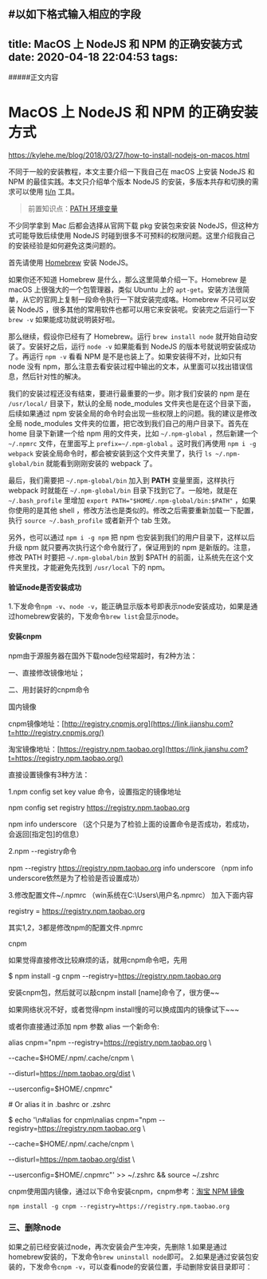 #以如下格式输入相应的字段
---
title: MacOS 上 NodeJS 和 NPM 的正确安装方式
date: 2020-04-18 22:04:53
tags:
---
#####正文内容

# MacOS 上 NodeJS 和 NPM 的正确安装方式

https://kylehe.me/blog/2018/03/27/how-to-install-nodejs-on-macos.html

不同于一般的安装教程，本文主要介绍一下我自己在 macOS 上安装 NodeJS 和 NPM 的最佳实践。本文只介绍单个版本 NodeJS 的安装，多版本共存和切换的需求可以使用 [tj/n](https://github.com/tj/n) 工具。

> 前置知识点：[PATH 环境变量](http://www.linfo.org/path_env_var.html)

不少同学拿到 Mac 后都会选择从官网下载 pkg 安装包来安装 NodeJS，但这种方式可能导致后续使用 NodeJS 时碰到很多不可预料的权限问题。这里介绍我自己的安装经验是如何避免这类问题的。

首先请使用 [Homebrew](https://brew.sh/) 安装 NodeJS。

如果你还不知道 Homebrew 是什么，那么这里简单介绍一下。Homebrew 是 macOS 上很强大的一个包管理器，类似 Ubuntu 上的 `apt-get`。安装方法很简单，从它的官网上复制一段命令执行一下就安装完成咯。Homebrew 不只可以安装 NodeJS ，很多其他的常用软件也都可以用它来安装呢。安装完之后运行一下 `brew -v` 如果能成功就说明装好啦。

那么继续，假设你已经有了 Homebrew。运行 `brew install node` 就开始自动安装了。安装好之后，运行 `node -v` 如果能看到 NodeJS 的版本号就说明安装成功了。再运行 `npm -v` 看看 NPM 是不是也装上了。如果安装得不对，比如只有 node 没有 npm，那么注意去看安装过程中输出的文本，从里面可以找出错误信息，然后针对性的解决。

我们的安装过程还没有结束，要进行最重要的一步。刚才我们安装的 npm 是在 `/usr/local/` 目录下，默认的全局 node_modules 文件夹也是在这个目录下面，后续如果通过 npm 安装全局的命令时会出现一些权限上的问题。我的建议是修改全局 node_modules 文件夹的位置，把它改到我们自己的用户目录下。首先在 home 目录下新建一个给 npm 用的文件夹，比如 `~/.npm-global` ，然后新建一个 `~/.npmrc` 文件，在里面写上 `prefix=~/.npm-global` 。这时我们再使用 `npm i -g webpack` 安装全局命令时，都会被安装到这个文件夹里了，执行 `ls ~/.npm-global/bin` 就能看到刚刚安装的 webpack 了。

最后，我们需要把 `~/.npm-global/bin` 加入到 **PATH** 变量里面，这样执行 webpack 时就能在 `~/.npm-global/bin` 目录下找到它了。一般地，就是在 `~/.bash_profile` 里增加 `export PATH="$HOME/.npm-global/bin:$PATH"` ，如果你使用的是其他 shell ，修改方法也是类似的。修改之后需要重新加载一下配置，执行 `source ~/.bash_profile` 或者新开个 tab 生效。

另外，也可以通过 `npm i -g npm` 把 npm 也安装到我们的用户目录下，这样以后升级 npm 就只要再次执行这个命令就行了，保证用到的 npm 是新版的。注意，修改 PATH 时要把 `~/.npm-global/bin` 放到 $PATH 的前面，让系统先在这个文件夹里找，才能避免先找到 `/usr/local` 下的 npm。

#### 验证node是否安装成功

1.下发命令`npm -v`、`node -v`，能正确显示版本号即表示node安装成功，如果是通过homebrew安装的，下发命令`brew list`会显示node。

#### 安装cnpm

npm由于源服务器在国外下载node包经常超时，有2种方法：

一、直接修改镜像地址；

二、用封装好的cnpm命令

国内镜像

cnpm镜像地址：[http://registry.cnpmjs.org](https://link.jianshu.com?t=http://registry.cnpmjs.org/)

淘宝镜像地址：[https://registry.npm.taobao.org](https://link.jianshu.com?t=https://registry.npm.taobao.org/)

直接设置镜像有3种方法：

1.npm config set key value 命令，设置指定的镜像地址

npm config set registry https://registry.npm.taobao.org

npm info underscore （这个只是为了检验上面的设置命令是否成功，若成功，会返回[指定包]的信息）

2.npm --registry命令

npm --registry https://registry.npm.taobao.org info underscore （npm info underscore依然是为了检验是否设置成功）

3.修改配置文件~/.npmrc （win系统在C:\Users\用户名.npmrc） 加入下面内容

registry = https://registry.npm.taobao.org

其实1,2，3都是修改npm的配置文件.npmrc

cnpm

如果觉得直接修改比较麻烦的话，就用cnpm命令吧，先用

$ npm install -g cnpm --registry=https://registry.npm.taobao.org

安装cnpm包，然后就可以敲cnpm install [name]命令了，很方便~~

如果网络状况不好，或者觉得npm install慢的可以换成国内的镜像试下~~~

或者你直接通过添加 npm 参数 alias 一个新命令:

alias cnpm="npm --registry=https://registry.npm.taobao.org \

--cache=$HOME/.npm/.cache/cnpm \

--disturl=https://npm.taobao.org/dist \

--userconfig=$HOME/.cnpmrc"

\# Or alias it in .bashrc or .zshrc

$ echo '\n#alias for cnpm\nalias cnpm="npm --registry=https://registry.npm.taobao.org \

--cache=$HOME/.npm/.cache/cnpm \

--disturl=https://npm.taobao.org/dist \

--userconfig=$HOME/.cnpmrc"' >> ~/.zshrc && source ~/.zshrc



cnpm使用国内镜像，通过以下命令安装cnpm，cnpm参考：[淘宝 NPM 镜像](http://npm.taobao.org/)

```
npm install -g cnpm --registry=https://registry.npm.taobao.org
```

### 三、删除node

如果之前已经安装过node，再次安装会产生冲突，先删除
 1.如果是通过homebrew安装的，下发命令`brew uninstall node`即可。
 2.如果是通过安装包安装的，下发命令`cnpm -v`，可以查看node的安装位置，手动删除安装目录即可：